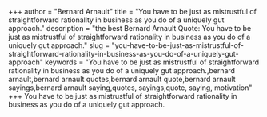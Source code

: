 +++
author = "Bernard Arnault"
title = "You have to be just as mistrustful of straightforward rationality in business as you do of a uniquely gut approach."
description = "the best Bernard Arnault Quote: You have to be just as mistrustful of straightforward rationality in business as you do of a uniquely gut approach."
slug = "you-have-to-be-just-as-mistrustful-of-straightforward-rationality-in-business-as-you-do-of-a-uniquely-gut-approach"
keywords = "You have to be just as mistrustful of straightforward rationality in business as you do of a uniquely gut approach.,bernard arnault,bernard arnault quotes,bernard arnault quote,bernard arnault sayings,bernard arnault saying,quotes, sayings,quote, saying, motivation"
+++
You have to be just as mistrustful of straightforward rationality in business as you do of a uniquely gut approach.
